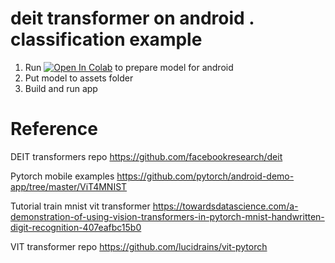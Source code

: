 # deit transformer on android . classification example
1. Run 
[![Open In Colab](https://colab.research.google.com/assets/colab-badge.svg)](https://colab.research.google.com/github/ZackPashkin/deit-transformer-on-android-.-classification/blob/main/quantized_model_preparaion_transformer_deit.ipynb) to prepare model for android
2. Put model to assets folder
3. Build and run app


# Reference
DEIT transformers repo
https://github.com/facebookresearch/deit

Pytorch mobile examples
https://github.com/pytorch/android-demo-app/tree/master/ViT4MNIST

Tutorial train mnist vit transformer
https://towardsdatascience.com/a-demonstration-of-using-vision-transformers-in-pytorch-mnist-handwritten-digit-recognition-407eafbc15b0

VIT transformer repo
https://github.com/lucidrains/vit-pytorch
